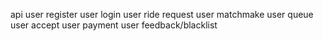 api
	user register
	user login
	user ride request
	user matchmake
		user queue
		user accept
	user payment
	user feedback/blacklist